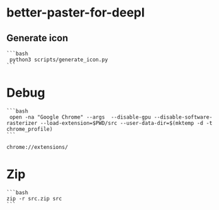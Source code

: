 # better-paster-for-deepl
 
## Generate icon
     
    ```bash
     python3 scripts/generate_icon.py
    ```

# Debug
     
    ```bash
     open -na "Google Chrome" --args  --disable-gpu --disable-software-rasterizer --load-extension=$PWD/src --user-data-dir=$(mktemp -d -t chrome_profile)
    ```

    chrome://extensions/
    
# Zip

    ```bash
    zip -r src.zip src
    ```